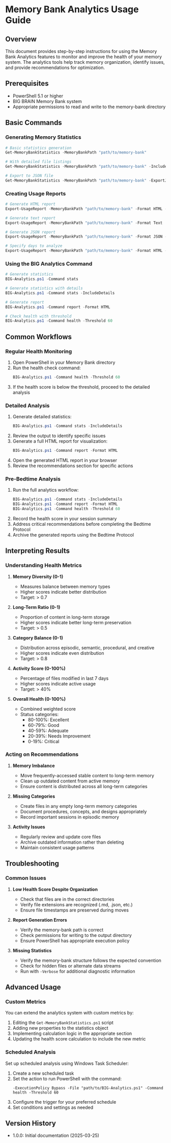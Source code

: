 # Memory Bank Analytics Usage Guide

## Overview

This document provides step-by-step instructions for using the Memory Bank Analytics features to monitor and improve the health of your memory system. The analytics tools help track memory organization, identify issues, and provide recommendations for optimization.

## Prerequisites

- PowerShell 5.1 or higher
- BIG BRAIN Memory Bank system
- Appropriate permissions to read and write to the memory-bank directory

## Basic Commands

### Generating Memory Statistics

```powershell
# Basic statistics generation
Get-MemoryBankStatistics -MemoryBankPath "path/to/memory-bank"

# With detailed file listings
Get-MemoryBankStatistics -MemoryBankPath "path/to/memory-bank" -IncludeDetails

# Export to JSON file
Get-MemoryBankStatistics -MemoryBankPath "path/to/memory-bank" -ExportJson -OutputPath "path/to/output.json"
```

### Creating Usage Reports

```powershell
# Generate HTML report
Export-UsageReport -MemoryBankPath "path/to/memory-bank" -Format HTML -OutputPath "path/to/report.html"

# Generate text report
Export-UsageReport -MemoryBankPath "path/to/memory-bank" -Format Text

# Generate JSON report
Export-UsageReport -MemoryBankPath "path/to/memory-bank" -Format JSON -OutputPath "path/to/report.json"

# Specify days to analyze
Export-UsageReport -MemoryBankPath "path/to/memory-bank" -Format HTML -Days 30
```

### Using the BIG Analytics Command

```powershell
# Generate statistics
BIG-Analytics.ps1 -Command stats

# Generate statistics with details
BIG-Analytics.ps1 -Command stats -IncludeDetails

# Generate report
BIG-Analytics.ps1 -Command report -Format HTML

# Check health with threshold
BIG-Analytics.ps1 -Command health -Threshold 60
```

## Common Workflows

### Regular Health Monitoring

1. Open PowerShell in your Memory Bank directory
2. Run the health check command:
   ```powershell
   BIG-Analytics.ps1 -Command health -Threshold 60
   ```
3. If the health score is below the threshold, proceed to the detailed analysis

### Detailed Analysis

1. Generate detailed statistics:
   ```powershell
   BIG-Analytics.ps1 -Command stats -IncludeDetails
   ```
2. Review the output to identify specific issues
3. Generate a full HTML report for visualization:
   ```powershell
   BIG-Analytics.ps1 -Command report -Format HTML
   ```
4. Open the generated HTML report in your browser
5. Review the recommendations section for specific actions

### Pre-Bedtime Analysis

1. Run the full analytics workflow:
   ```powershell
   BIG-Analytics.ps1 -Command stats -IncludeDetails
   BIG-Analytics.ps1 -Command report -Format HTML
   BIG-Analytics.ps1 -Command health -Threshold 60
   ```
2. Record the health score in your session summary
3. Address critical recommendations before completing the Bedtime Protocol
4. Archive the generated reports using the Bedtime Protocol

## Interpreting Results

### Understanding Health Metrics

1. **Memory Diversity (0-1)**
   - Measures balance between memory types
   - Higher scores indicate better distribution
   - Target: > 0.7

2. **Long-Term Ratio (0-1)**
   - Proportion of content in long-term storage
   - Higher scores indicate better long-term preservation
   - Target: > 0.5

3. **Category Balance (0-1)**
   - Distribution across episodic, semantic, procedural, and creative
   - Higher scores indicate even distribution
   - Target: > 0.8

4. **Activity Score (0-100%)**
   - Percentage of files modified in last 7 days
   - Higher scores indicate active usage
   - Target: > 40%

5. **Overall Health (0-100%)**
   - Combined weighted score
   - Status categories:
     - 80-100%: Excellent
     - 60-79%: Good
     - 40-59%: Adequate
     - 20-39%: Needs Improvement
     - 0-19%: Critical

### Acting on Recommendations

1. **Memory Imbalance**
   - Move frequently-accessed stable content to long-term memory
   - Clean up outdated content from active memory
   - Ensure content is distributed across all long-term categories

2. **Missing Categories**
   - Create files in any empty long-term memory categories
   - Document procedures, concepts, and designs appropriately
   - Record important sessions in episodic memory

3. **Activity Issues**
   - Regularly review and update core files
   - Archive outdated information rather than deleting
   - Maintain consistent usage patterns

## Troubleshooting

### Common Issues

1. **Low Health Score Despite Organization**
   - Check that files are in the correct directories
   - Verify file extensions are recognized (.md, .json, etc.)
   - Ensure file timestamps are preserved during moves

2. **Report Generation Errors**
   - Verify the memory-bank path is correct
   - Check permissions for writing to the output directory
   - Ensure PowerShell has appropriate execution policy

3. **Missing Statistics**
   - Verify the memory-bank structure follows the expected convention
   - Check for hidden files or alternate data streams
   - Run with `-Verbose` for additional diagnostic information

## Advanced Usage

### Custom Metrics

You can extend the analytics system with custom metrics by:

1. Editing the `Get-MemoryBankStatistics.ps1` script
2. Adding new properties to the statistics object
3. Implementing calculation logic in the appropriate section
4. Updating the health score calculation to include the new metric

### Scheduled Analysis

Set up scheduled analysis using Windows Task Scheduler:

1. Create a new scheduled task
2. Set the action to run PowerShell with the command:
   ```
   -ExecutionPolicy Bypass -File "path/to/BIG-Analytics.ps1" -Command health -Threshold 60
   ```
3. Configure the trigger for your preferred schedule
4. Set conditions and settings as needed

## Version History

- 1.0.0: Initial documentation (2025-03-25)